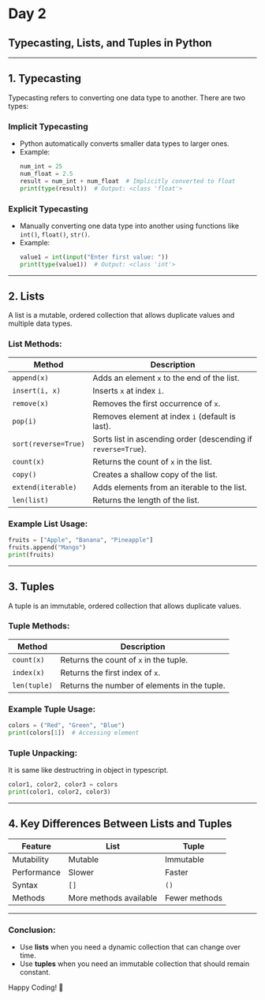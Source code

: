 # Day 2
## Typecasting, Lists, and Tuples in Python
---

## **1. Typecasting**
Typecasting refers to converting one data type to another. There are two types:

### **Implicit Typecasting**
- Python automatically converts smaller data types to larger ones.
- Example:
  ```python
  num_int = 25
  num_float = 2.5
  result = num_int + num_float  # Implicitly converted to float
  print(type(result))  # Output: <class 'float'>
  ```

### **Explicit Typecasting**
- Manually converting one data type into another using functions like `int()`, `float()`, `str()`.
- Example:
  ```python
  value1 = int(input("Enter first value: "))
  print(type(value1))  # Output: <class 'int'>
  ```

---

## **2. Lists**
A list is a mutable, ordered collection that allows duplicate values and multiple data types.

### **List Methods:**
| Method | Description |
|--------|------------|
| `append(x)` | Adds an element `x` to the end of the list. |
| `insert(i, x)` | Inserts `x` at index `i`. |
| `remove(x)` | Removes the first occurrence of `x`. |
| `pop(i)` | Removes element at index `i` (default is last). |
| `sort(reverse=True)` | Sorts list in ascending order (descending if `reverse=True`). |
| `count(x)` | Returns the count of `x` in the list. |
| `copy()` | Creates a shallow copy of the list. |
| `extend(iterable)` | Adds elements from an iterable to the list. |
| `len(list)` | Returns the length of the list. |

### **Example List Usage:**
```python
fruits = ["Apple", "Banana", "Pineapple"]
fruits.append("Mango")
print(fruits)
```

---

## **3. Tuples**
A tuple is an immutable, ordered collection that allows duplicate values.

### **Tuple Methods:**
| Method | Description |
|--------|------------|
| `count(x)` | Returns the count of `x` in the tuple. |
| `index(x)` | Returns the first index of `x`. |
| `len(tuple)` | Returns the number of elements in the tuple. |

### **Example Tuple Usage:**
```python
colors = ("Red", "Green", "Blue")
print(colors[1])  # Accessing element
```

### **Tuple Unpacking:**
It is same like destructring in object in typescript.

```python
color1, color2, color3 = colors
print(color1, color2, color3)
```

---

## **4. Key Differences Between Lists and Tuples**
| Feature | List | Tuple |
|---------|------|-------|
| Mutability | Mutable | Immutable |
| Performance | Slower | Faster |
| Syntax | `[]` | `()` |
| Methods | More methods available | Fewer methods |

---

### **Conclusion:**
- Use **lists** when you need a dynamic collection that can change over time.
- Use **tuples** when you need an immutable collection that should remain constant.

Happy Coding! 🚀

